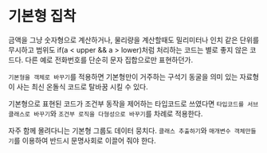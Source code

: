 # 기본형 집착

금액을 그냥 숫자형으로 계산하거나, 물리량을 계산할때도 밀리미터나 인치 같은 단위를 무시하고 범위도 if(a < upper && a > lower)처럼 처리하는 코드는 별로 좋지 않은 코드다. 다른 예로 전화번호를 단순히 문자 집합으로만 표현하던가.

`기본형을 객체로 바꾸기`를 적용하면 기본형만이 거주하는 구석기 동굴을 의미 있는 자료형이 사는 최신 온돌식 코드로 탈바꿈 시킬 수 있다.

기본형으로 표현된 코드가 조건부 동작을 제어하는 타입코드로 쓰였다면 `타입코드를 서브클래스로 바꾸기`와 `조건부 로직을 다형성으로 바꾸기`를 차례로 적용한다.

자주 함께 몰려다니는 기본형 그룹도 데이터 뭉치다. `클래스 추출하기`와 `매개변수 객체만들기`를 이용하여 반드시 문명사회로 이끌어 줘야 한다.
